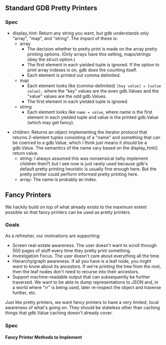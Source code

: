
## Standard GDB Pretty Printers ##

### Spec ###

- display_hint: Return any string you want, but gdb understands only "array",
  "map", and "string".  The impact of these is:
  - array
    - The decision whether to pretty print is made on the array pretty printing
      options.  (Only arrays have this setting, maps/strings obey the struct
      option.)
    - The first element in each yielded tuple is ignored.  If the option to
      print array indexes is on, gdb does the counting itself.
    - Each element is printed out comma delimited.
  - map
    - Each element looks like (comma-delimited) `[key value] = [value value],`
      where the "key" values are the even gdb.Values and the "value" values are
      the odd gdb.Values.
    - The first element in each yielded tuple is ignored.
  - string
    - Each element looks like `name = value`, where name is the first element in
      each yielded tuple and value is the printed gdb.Value (which may get
      fancy).
* children: Returns an object implementing the iterator protocol that returns
  2-element tuples consisting of a "name" and something that can be coerced to a
  gdb.Value, which I think just means it should be a gdb.Value.   The semantics
  of the name vary based on the display_hint() return value.
  * string: I always assumed this was nonsensical (why implement children then?)
    but I see now is just rarely used because gdb's default pretty printing
    heuristic is usually fine enough here.  But the pretty printer could perform
    informed pretty printing here.
  * array: The name is probably an index.

## Fancy Printers ##

We hackily build on top of what already exists to the maximum extent possible so
that fancy printers can be used as pretty printers.

### Goals ###

As a refresher, our motivations are supporting:
- Screen real-estate awareness.  The user doesn't want to scroll through 500
  pages of stuff every time they pretty print something.
- Investigation Focus.  The user doesn't care about everything all the time.
- Hierarchy/graph awareness.  If all you have is a leaf node, you might want to
  know about its ancestors.  If we're printing the tree from the root, then the
  leaf nodes don't need to recurse into their ancestors.
- Support machine-readable output that can subsequently be further traversed.
  We want to be able to dump representations to JSON and, in a world where "rr"
  is being used, later re-inspect the object and traverse further, etc.

Just like pretty printers, we want fancy printers to have a very limited, local
awareness of what's going on.  They should be stateless other than caching
things that gdb.Value caching doesn't already cover.

### Spec ###

#### Fancy Printer Methods to Implement ####
